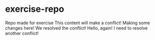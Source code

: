 # exercise-repo
Repo made for exercise
This content will make a conflict!
Making some changes here!
We resolved the conflict!
Hello, again! I need to resolve another conflict!